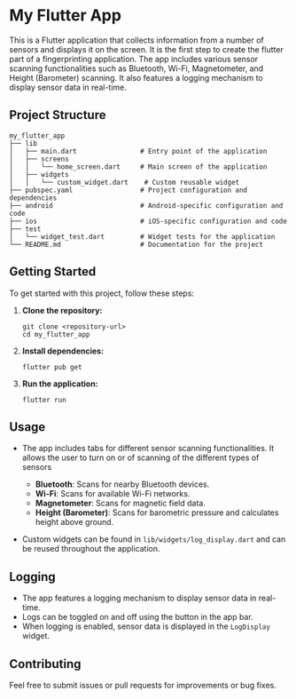 # My Flutter App

This is a Flutter application that collects information from a number of sensors and displays it on the screen.
It is the first step to create the flutter part of a fingerprinting application.
The app includes various sensor scanning functionalities such as Bluetooth, Wi-Fi, Magnetometer, and Height (Barometer) scanning. It also features a logging mechanism to display sensor data in real-time.

## Project Structure

```
my_flutter_app
├── lib
│   ├── main.dart                # Entry point of the application
│   ├── screens
│   │   └── home_screen.dart     # Main screen of the application
│   ├── widgets
│   │   └── custom_widget.dart    # Custom reusable widget
├── pubspec.yaml                 # Project configuration and dependencies
├── android                      # Android-specific configuration and code
├── ios                          # iOS-specific configuration and code
├── test
│   └── widget_test.dart         # Widget tests for the application
└── README.md                    # Documentation for the project
```

## Getting Started

To get started with this project, follow these steps:

1. **Clone the repository:**
   ```
   git clone <repository-url>
   cd my_flutter_app
   ```

2. **Install dependencies:**
   ```
   flutter pub get
   ```

3. **Run the application:**
   ```
   flutter run
   ```

## Usage

- The app includes tabs for different sensor scanning functionalities. It allows the user to turn on or of scanning of the different types of sensors
  - **Bluetooth**: Scans for nearby Bluetooth devices.
  - **Wi-Fi**: Scans for available Wi-Fi networks.
  - **Magnetometer**: Scans for magnetic field data.
  - **Height (Barometer)**: Scans for barometric pressure and calculates height above ground.

- Custom widgets can be found in `lib/widgets/log_display.dart` and can be reused throughout the application.

## Logging

- The app features a logging mechanism to display sensor data in real-time.
- Logs can be toggled on and off using the button in the app bar.
- When logging is enabled, sensor data is displayed in the `LogDisplay` widget.

## Contributing

Feel free to submit issues or pull requests for improvements or bug fixes.